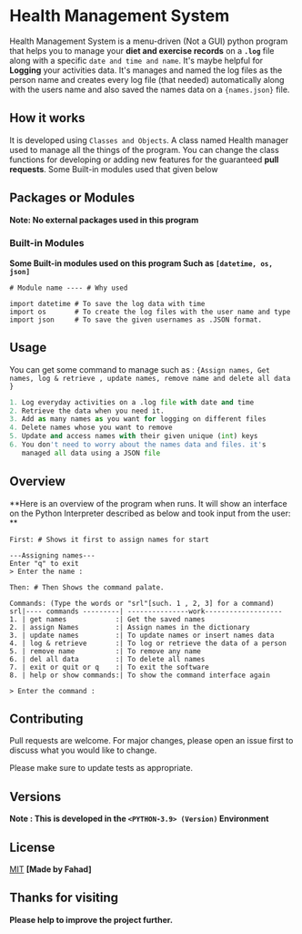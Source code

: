 # Health Management System

Health Management System is a menu-driven (Not a GUI) python program that helps you to manage your **diet and exercise records** on a **`.log`** file along with a specific `date and time and name`. It's maybe helpful for **Logging** your activities data. It's manages and named the log files as the person name and creates every log file (that needed) automatically along with the users name and also saved the names data on a ```{names.json}``` file.
## How it works
It is developed using ```Classes and Objects```. A class named Health manager used to manage all the things of the program. You can change the class functions for developing or adding new features for the guaranteed **pull requests**. Some Built-in modules used that given below


## Packages or Modules

**Note: No external packages used in this program**

### Built-in Modules

**Some Built-in modules used on this program Such as ```[datetime, os, json]```**
```
# Module name ---- # Why used

import datetime # To save the log data with time
import os       # To create the log files with the user name and type
import json     # To save the given usernames as .JSON format.
```

## Usage
You can get some command to manage such as : 
```{Assign names, Get names, log & retrieve , update names, remove name and delete all data }```

```python
1. Log everyday activities on a .log file with date and time
2. Retrieve the data when you need it.
3. Add as many names as you want for logging on different files
4. Delete names whose you want to remove
5. Update and access names with their given unique (int) keys
6. You don't need to worry about the names data and files. it's 
   managed all data using a JSON file
```
## Overview
**Here is an overview of the program when runs. It will show an interface  on the Python Interpreter described as below and took  input from the user: **
```
First: # Shows it first to assign names for start

---Assigning names---
Enter "q" to exit    
> Enter the name :
```

```
Then: # Then Shows the command palate.

Commands: (Type the words or "srl"[such. 1 , 2, 3] for a command)
srl|---- commands ---------| ---------------work-------------------
1. | get names            :| Get the saved names
2. | assign Names         :| Assign names in the dictionary
3. | update names         :| To update names or insert names data
4. | log & retrieve       :| To log or retrieve the data of a person
5. | remove name          :| To remove any name
6. | del all data         :| To delete all names
7. | exit or quit or q    :| To exit the software
8. | help or show commands:| To show the command interface again

> Enter the command :  
```
## Contributing
Pull requests are welcome. For major changes, please open an issue first to discuss what you would like to change.

Please make sure to update tests as appropriate.

## Versions 
**Note : This is developed in the ```<PYTHON-3.9> (Version)``` Environment**

## License
[MIT](https://choosealicense.com/licenses/mit/) **[Made by Fahad]**

## Thanks for visiting
**Please help to improve the project further.**
